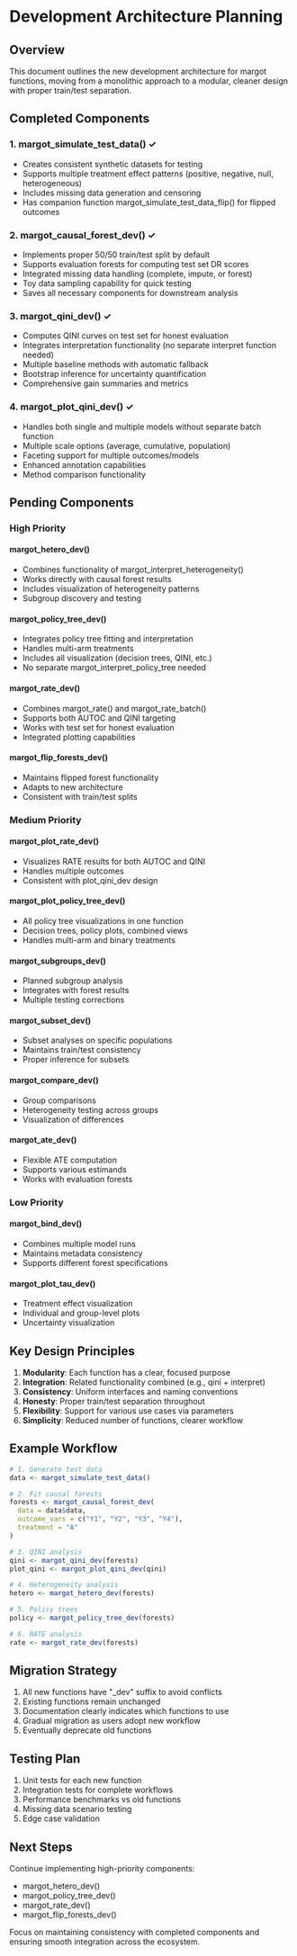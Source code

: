 # Development Architecture Planning

## Overview
This document outlines the new development architecture for margot functions, moving from a monolithic approach to a modular, cleaner design with proper train/test separation.

## Completed Components

### 1. margot_simulate_test_data() ✓
- Creates consistent synthetic datasets for testing
- Supports multiple treatment effect patterns (positive, negative, null, heterogeneous)
- Includes missing data generation and censoring
- Has companion function margot_simulate_test_data_flip() for flipped outcomes

### 2. margot_causal_forest_dev() ✓
- Implements proper 50/50 train/test split by default
- Supports evaluation forests for computing test set DR scores
- Integrated missing data handling (complete, impute, or forest)
- Toy data sampling capability for quick testing
- Saves all necessary components for downstream analysis

### 3. margot_qini_dev() ✓
- Computes QINI curves on test set for honest evaluation
- Integrates interpretation functionality (no separate interpret function needed)
- Multiple baseline methods with automatic fallback
- Bootstrap inference for uncertainty quantification
- Comprehensive gain summaries and metrics

### 4. margot_plot_qini_dev() ✓
- Handles both single and multiple models without separate batch function
- Multiple scale options (average, cumulative, population)
- Faceting support for multiple outcomes/models
- Enhanced annotation capabilities
- Method comparison functionality

## Pending Components

### High Priority

#### margot_hetero_dev()
- Combines functionality of margot_interpret_heterogeneity()
- Works directly with causal forest results
- Includes visualization of heterogeneity patterns
- Subgroup discovery and testing

#### margot_policy_tree_dev()
- Integrates policy tree fitting and interpretation
- Handles multi-arm treatments
- Includes all visualization (decision trees, QINI, etc.)
- No separate margot_interpret_policy_tree needed

#### margot_rate_dev()
- Combines margot_rate() and margot_rate_batch()
- Supports both AUTOC and QINI targeting
- Works with test set for honest evaluation
- Integrated plotting capabilities

#### margot_flip_forests_dev()
- Maintains flipped forest functionality
- Adapts to new architecture
- Consistent with train/test splits

### Medium Priority

#### margot_plot_rate_dev()
- Visualizes RATE results for both AUTOC and QINI
- Handles multiple outcomes
- Consistent with plot_qini_dev design

#### margot_plot_policy_tree_dev()
- All policy tree visualizations in one function
- Decision trees, policy plots, combined views
- Handles multi-arm and binary treatments

#### margot_subgroups_dev()
- Planned subgroup analysis
- Integrates with forest results
- Multiple testing corrections

#### margot_subset_dev()
- Subset analyses on specific populations
- Maintains train/test consistency
- Proper inference for subsets

#### margot_compare_dev()
- Group comparisons
- Heterogeneity testing across groups
- Visualization of differences

#### margot_ate_dev()
- Flexible ATE computation
- Supports various estimands
- Works with evaluation forests

### Low Priority

#### margot_bind_dev()
- Combines multiple model runs
- Maintains metadata consistency
- Supports different forest specifications

#### margot_plot_tau_dev()
- Treatment effect visualization
- Individual and group-level plots
- Uncertainty visualization

## Key Design Principles

1. **Modularity**: Each function has a clear, focused purpose
2. **Integration**: Related functionality combined (e.g., qini + interpret)
3. **Consistency**: Uniform interfaces and naming conventions
4. **Honesty**: Proper train/test separation throughout
5. **Flexibility**: Support for various use cases via parameters
6. **Simplicity**: Reduced number of functions, clearer workflow

## Example Workflow

```r
# 1. Generate test data
data <- margot_simulate_test_data()

# 2. Fit causal forests
forests <- margot_causal_forest_dev(
  data = data$data,
  outcome_vars = c("Y1", "Y2", "Y3", "Y4"),
  treatment = "A"
)

# 3. QINI analysis
qini <- margot_qini_dev(forests)
plot_qini <- margot_plot_qini_dev(qini)

# 4. Heterogeneity analysis
hetero <- margot_hetero_dev(forests)

# 5. Policy trees
policy <- margot_policy_tree_dev(forests)

# 6. RATE analysis
rate <- margot_rate_dev(forests)
```

## Migration Strategy

1. All new functions have "_dev" suffix to avoid conflicts
2. Existing functions remain unchanged
3. Documentation clearly indicates which functions to use
4. Gradual migration as users adopt new workflow
5. Eventually deprecate old functions

## Testing Plan

1. Unit tests for each new function
2. Integration tests for complete workflows
3. Performance benchmarks vs old functions
4. Missing data scenario testing
5. Edge case validation

## Next Steps

Continue implementing high-priority components:
- margot_hetero_dev()
- margot_policy_tree_dev()
- margot_rate_dev()
- margot_flip_forests_dev()

Focus on maintaining consistency with completed components and ensuring smooth integration across the ecosystem.